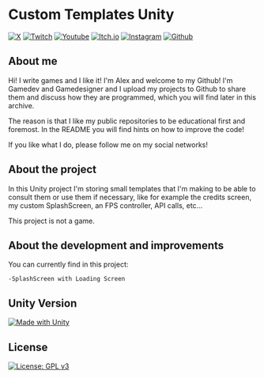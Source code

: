 # Custom Templates Unity

[![X](https://img.shields.io/badge/Follow%20%40iwritegames-000000?style=for-the-badge&logo=x&logoColor=white)](https://www.x.com/iwritegames)
[![Twitch](https://img.shields.io/badge/Twitch-9146FF?style=for-the-badge&logo=twitch&logoColor=white)](https://www.twitch.com/iwritegames)
[![Youtube](https://img.shields.io/badge/YouTube-FF0000?style=for-the-badge&logo=youtube&logoColor=white)](https://www.youtube.com/channel/UCRFsluuJre6OWpiT1hFJmjA?sub_confirmation=1)
[![Itch.io](https://img.shields.io/badge/Itch.io-FA5C5C?style=for-the-badge&logo=itchdotio&logoColor=white)](https://i-write-games.itch.io/)
[![Instagram](https://img.shields.io/badge/Instagram-E4405F?style=for-the-badge&logo=instagram&logoColor=white)](https://www.instagram.com/iwritegames)
[![Github](https://img.shields.io/badge/GitHub-100000?style=for-the-badge&logo=github&logoColor=white)](https://github.com/IWriteGames)

## About me

Hi! I write games and I like it! I'm Alex and welcome to my Github! I'm Gamedev and Gamedesigner and I upload my projects to Github to share them and discuss how they are programmed, which you will find later in this archive.

The reason is that I like my public repositories to be educational first and foremost. In the README you will find hints on how to improve the code!

If you like what I do, please follow me on my social networks!

## About the project

In this Unity project I'm storing small templates that I'm making to be able to consult them or use them if necessary, like for example the credits screen, my custom SplashScreen, an FPS controller, API calls, etc...

This project is not a game.

## About the development and improvements

You can currently find in this project:

    -SplashScreen with Loading Screen

## Unity Version

[![Made with Unity](https://img.shields.io/badge/Unity-2022.3.13f1-57b.svg?&logo=unity)](https://www.unity.com)

## License

[![License: GPL v3](https://img.shields.io/badge/License-GPLv3-blue.svg)](https://www.gnu.org/licenses/gpl-3.0)

